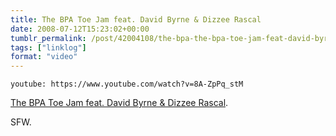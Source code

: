 ```yaml
---
title: The BPA Toe Jam feat. David Byrne & Dizzee Rascal
date: 2008-07-12T15:23:02+00:00
tumblr_permalink: /post/42004108/the-bpa-the-bpa-toe-jam-feat-david-byrne
tags: ["linklog"]
format: "video"
---
```


`youtube: https://www.youtube.com/watch?v=8A-ZpPq_stM`

[The BPA Toe Jam feat. David Byrne & Dizzee Rascal][1].

SFW.

[1]: https://www.youtube.com/watch?v=8A-ZpPq_stM
